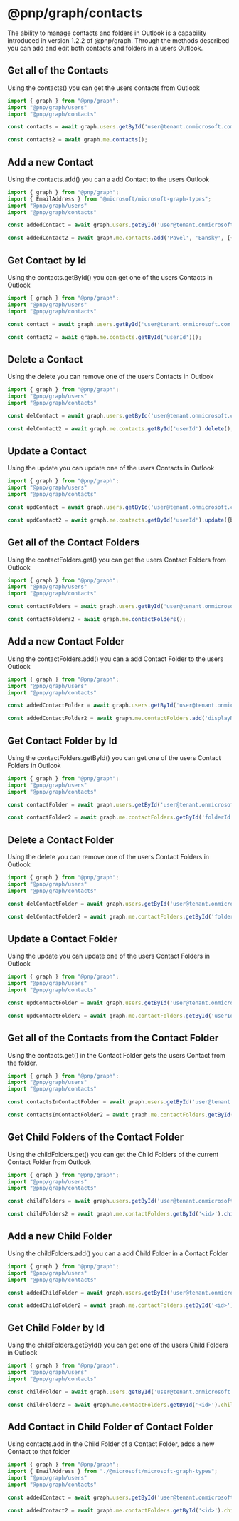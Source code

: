 # @pnp/graph/contacts

The ability to manage contacts and folders in Outlook is a capability introduced in version 1.2.2 of @pnp/graph. Through the methods described
you can add and edit both contacts and folders in a users Outlook.

## Get all of the Contacts

Using the contacts() you can get the users contacts from Outlook

```TypeScript
import { graph } from "@pnp/graph";
import "@pnp/graph/users"
import "@pnp/graph/contacts"

const contacts = await graph.users.getById('user@tenant.onmicrosoft.com').contacts();

const contacts2 = await graph.me.contacts();

```

## Add a new Contact

Using the contacts.add() you can a add Contact to the users Outlook

```TypeScript
import { graph } from "@pnp/graph";
import { EmailAddress } from "@microsoft/microsoft-graph-types";
import "@pnp/graph/users"
import "@pnp/graph/contacts"

const addedContact = await graph.users.getById('user@tenant.onmicrosoft.com').contacts.add('Pavel', 'Bansky', [<EmailAddress>{address: 'pavelb@fabrikam.onmicrosoft.com', name: 'Pavel Bansky' }], ['+1 732 555 0102']);

const addedContact2 = await graph.me.contacts.add('Pavel', 'Bansky', [<EmailAddress>{address: 'pavelb@fabrikam.onmicrosoft.com', name: 'Pavel Bansky' }], ['+1 732 555 0102']);

```

## Get Contact by Id

Using the contacts.getById() you can get one of the users Contacts in Outlook

```TypeScript
import { graph } from "@pnp/graph";
import "@pnp/graph/users"
import "@pnp/graph/contacts"

const contact = await graph.users.getById('user@tenant.onmicrosoft.com').contacts.getById('userId')();

const contact2 = await graph.me.contacts.getById('userId')();

```
## Delete a Contact

Using the delete you can remove one of the users Contacts in Outlook

```TypeScript
import { graph } from "@pnp/graph";
import "@pnp/graph/users"
import "@pnp/graph/contacts"

const delContact = await graph.users.getById('user@tenant.onmicrosoft.com').contacts.getById('userId').delete();

const delContact2 = await graph.me.contacts.getById('userId').delete();

```

## Update a Contact

Using the update you can update one of the users Contacts in Outlook

```TypeScript
import { graph } from "@pnp/graph";
import "@pnp/graph/users"
import "@pnp/graph/contacts"

const updContact = await graph.users.getById('user@tenant.onmicrosoft.com').contacts.getById('userId').update({birthday: "1986-05-30" });

const updContact2 = await graph.me.contacts.getById('userId').update({birthday: "1986-05-30" });

```

## Get all of the Contact Folders

Using the contactFolders.get() you can get the users Contact Folders from Outlook

```TypeScript
import { graph } from "@pnp/graph";
import "@pnp/graph/users"
import "@pnp/graph/contacts"

const contactFolders = await graph.users.getById('user@tenant.onmicrosoft.com').contactFolders();

const contactFolders2 = await graph.me.contactFolders();

```

## Add a new Contact Folder

Using the contactFolders.add() you can a add Contact Folder to the users Outlook

```TypeScript
import { graph } from "@pnp/graph";
import "@pnp/graph/users"
import "@pnp/graph/contacts"

const addedContactFolder = await graph.users.getById('user@tenant.onmicrosoft.com').contactFolders.add('displayName', '<ParentFolderId>');

const addedContactFolder2 = await graph.me.contactFolders.add('displayName', '<ParentFolderId>');

```

## Get Contact Folder by Id

Using the contactFolders.getById() you can get one of the users Contact Folders in Outlook

```TypeScript
import { graph } from "@pnp/graph";
import "@pnp/graph/users"
import "@pnp/graph/contacts"

const contactFolder = await graph.users.getById('user@tenant.onmicrosoft.com').contactFolders.getById('folderId')();

const contactFolder2 = await graph.me.contactFolders.getById('folderId')();

```
## Delete a Contact Folder

Using the delete you can remove one of the users Contact Folders in Outlook

```TypeScript
import { graph } from "@pnp/graph";
import "@pnp/graph/users"
import "@pnp/graph/contacts"

const delContactFolder = await graph.users.getById('user@tenant.onmicrosoft.com').contactFolders.getById('folderId').delete();

const delContactFolder2 = await graph.me.contactFolders.getById('folderId').delete();

```

## Update a Contact Folder

Using the update you can update one of the users Contact Folders in Outlook

```TypeScript
import { graph } from "@pnp/graph";
import "@pnp/graph/users"
import "@pnp/graph/contacts"

const updContactFolder = await graph.users.getById('user@tenant.onmicrosoft.com').contactFolders.getById('userId').update({displayName: "value" });

const updContactFolder2 = await graph.me.contactFolders.getById('userId').update({displayName: "value" });

```

## Get all of the Contacts from the Contact Folder

Using the contacts.get() in the Contact Folder gets the users Contact from the folder.

```TypeScript
import { graph } from "@pnp/graph";
import "@pnp/graph/users"
import "@pnp/graph/contacts"

const contactsInContactFolder = await graph.users.getById('user@tenant.onmicrosoft.com').contactFolders.getById('folderId').contacts();

const contactsInContactFolder2 = await graph.me.contactFolders.getById('folderId').contacts();

```

## Get Child Folders of the Contact Folder

Using the childFolders.get() you can get the Child Folders of the current Contact Folder from Outlook

```TypeScript
import { graph } from "@pnp/graph";
import "@pnp/graph/users"
import "@pnp/graph/contacts"

const childFolders = await graph.users.getById('user@tenant.onmicrosoft.com').contactFolders.getById('<id>').childFolders();

const childFolders2 = await graph.me.contactFolders.getById('<id>').childFolders();

```

## Add a new Child Folder

Using the childFolders.add() you can a add Child Folder in a Contact Folder

```TypeScript
import { graph } from "@pnp/graph";
import "@pnp/graph/users"
import "@pnp/graph/contacts"

const addedChildFolder = await graph.users.getById('user@tenant.onmicrosoft.com').contactFolders.getById('<id>').childFolders.add('displayName', '<ParentFolderId>');

const addedChildFolder2 = await graph.me.contactFolders.getById('<id>').childFolders.add('displayName', '<ParentFolderId>');

```

## Get Child Folder by Id

Using the childFolders.getById() you can get one of the users Child Folders in Outlook

```TypeScript
import { graph } from "@pnp/graph";
import "@pnp/graph/users"
import "@pnp/graph/contacts"

const childFolder = await graph.users.getById('user@tenant.onmicrosoft.com').contactFolders.getById('<id>').childFolders.getById('folderId')();

const childFolder2 = await graph.me.contactFolders.getById('<id>').childFolders.getById('folderId')();

```

## Add Contact in Child Folder of Contact Folder
Using contacts.add in the Child Folder of a Contact Folder, adds a new Contact to that folder

```TypeScript
import { graph } from "@pnp/graph";
import { EmailAddress } from "./@microsoft/microsoft-graph-types";
import "@pnp/graph/users"
import "@pnp/graph/contacts"

const addedContact = await graph.users.getById('user@tenant.onmicrosoft.com').contactFolders.getById('<id>').childFolders.getById('folderId').contacts.add('Pavel', 'Bansky', [<EmailAddress>{address: 'pavelb@fabrikam.onmicrosoft.com', name: 'Pavel Bansky' }], ['+1 732 555 0102']);

const addedContact2 = await graph.me.contactFolders.getById('<id>').childFolders.getById('folderId').contacts.add('Pavel', 'Bansky', [<EmailAddress>{address: 'pavelb@fabrikam.onmicrosoft.com', name: 'Pavel Bansky' }], ['+1 732 555 0102']);

```

